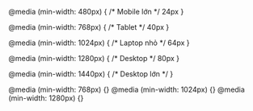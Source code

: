 
@media (min-width: 480px) {
  /* Mobile lớn */
  24px
}

@media (min-width: 768px) {
  /* Tablet */
  40px
}

@media (min-width: 1024px) {
  /* Laptop nhỏ */
  64px
}

@media (min-width: 1280px) {
  /* Desktop */
  80px
}

@media (min-width: 1440px) {
  /* Desktop lớn */
}

@media (min-width: 768px) {}
@media (min-width: 1024px) {}
@media (min-width: 1280px) {}